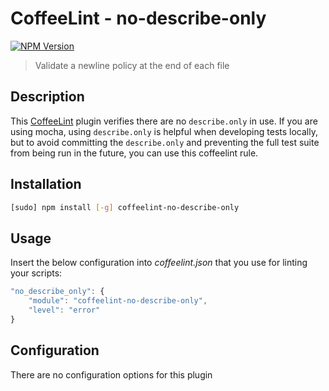 # CoffeeLint - no-describe-only
[![NPM Version](https://badge.fury.io/js/coffeelint-no-describe-only.svg)](https://npmjs.org/package/coffeelint-no-describe-only)

> Validate a newline policy at the end of each file

## Description

This [CoffeeLint](http://www.coffeelint.org) plugin verifies there are no `describe.only` in use. If you are using mocha, using `describe.only` is helpful when developing tests locally, but to avoid committing the `describe.only` and preventing the full test suite from being run in the future, you can use this coffeelint rule.

## Installation

```sh
[sudo] npm install [-g] coffeelint-no-describe-only
```

## Usage

Insert the below configuration into *coffeelint.json* that you use for linting your scripts:

```js
"no_describe_only": {
    "module": "coffeelint-no-describe-only",
    "level": "error"
}
```

## Configuration

There are no configuration options for this plugin
